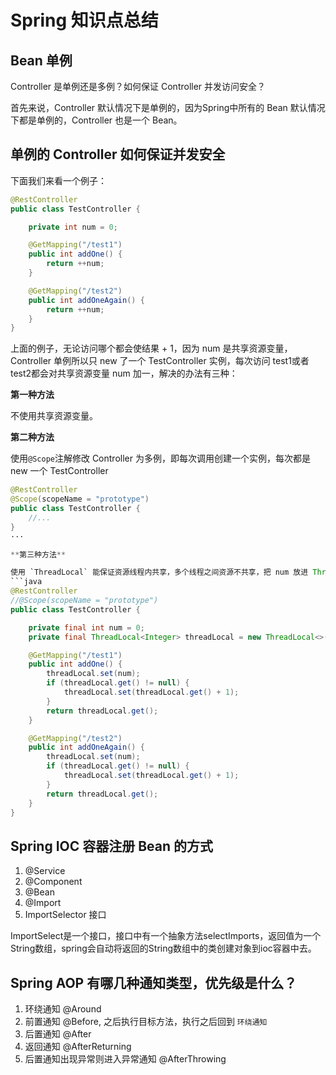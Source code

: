 # Spring 知识点总结

## Bean 单例
Controller 是单例还是多例？如何保证 Controller 并发访问安全？

首先来说，Controller 默认情况下是单例的，因为Spring中所有的 Bean 默认情况下都是单例的，Controller 也是一个 Bean。

## 单例的 Controller 如何保证并发安全

下面我们来看一个例子：
```java
@RestController
public class TestController {

    private int num = 0;

    @GetMapping("/test1")
    public int addOne() {
        return ++num;
    }

    @GetMapping("/test2")
    public int addOneAgain() {
        return ++num;
    }
}
```
上面的例子，无论访问哪个都会使结果 + 1，因为 num 是共享资源变量，Controller 单例所以只 new 了一个 TestController 实例，每次访问 test1或者test2都会对共享资源变量 num 加一，解决的办法有三种：

**第一种方法**

不使用共享资源变量。

**第二种方法**

使用`@Scope`注解修改 Controller 为多例，即每次调用创建一个实例，每次都是 new 一个 TestController
```java
@RestController
@Scope(scopeName = "prototype")
public class TestController {
    //...
}
···

**第三种方法**

使用 `ThreadLocal` 能保证资源线程内共享，多个线程之间资源不共享，把 num 放进 ThreadLocal 中就好了
```java
@RestController
//@Scope(scopeName = "prototype")
public class TestController {

    private final int num = 0;
    private final ThreadLocal<Integer> threadLocal = new ThreadLocal<>();

    @GetMapping("/test1")
    public int addOne() {
        threadLocal.set(num);
        if (threadLocal.get() != null) {
            threadLocal.set(threadLocal.get() + 1);
        }
        return threadLocal.get();
    }

    @GetMapping("/test2")
    public int addOneAgain() {
        threadLocal.set(num);
        if (threadLocal.get() != null) {
            threadLocal.set(threadLocal.get() + 1);
        }
        return threadLocal.get();
    }
}
```

## Spring IOC 容器注册 Bean 的方式

1. @Service
2. @Component
3. @Bean
4. @Import
5. ImportSelector 接口

ImportSelect是一个接口，接口中有一个抽象方法selectImports，返回值为一个String数组，spring会自动将返回的String数组中的类创建对象到ioc容器中去。

## Spring AOP 有哪几种通知类型，优先级是什么？

1. 环绕通知 @Around
2. 前置通知 @Before, 之后执行目标方法，执行之后回到 `环绕通知`
3. 后置通知 @After
4. 返回通知 @AfterReturning
4. 后置通知出现异常则进入异常通知 @AfterThrowing



